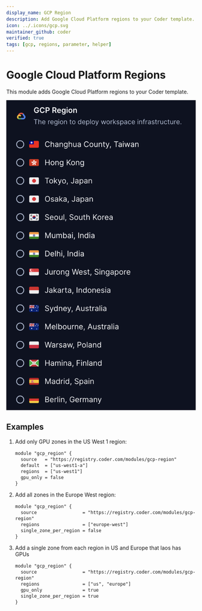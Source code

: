 ```yaml
---
display_name: GCP Region
description: Add Google Cloud Platform regions to your Coder template.
icon: ../.icons/gcp.svg
maintainer_github: coder
verified: true
tags: [gcp, regions, parameter, helper]
---
```

# Google Cloud Platform Regions

This module adds Google Cloud Platform regions to your Coder template.

![GCP Regions](../.images/gcp-regions.png)

## Examples

1. Add only GPU zones in the US West 1 region:

    ```hcl
    module "gcp_region" {
      source   = "https://registry.coder.com/modules/gcp-region"
      default  = ["us-west1-a"]
      regions  = ["us-west1"]
      gpu_only = false
    }
    ```

2. Add all zones in the Europe West region:

    ```hcl
    module "gcp_region" {
      source                 = "https://registry.coder.com/modules/gcp-region"
      regions                = ["europe-west"]
      single_zone_per_region = false
    }
    ```

3. Add a single zone from each region in US and Europe that laos has GPUs

    ```hcl
    module "gcp_region" {
      source                 = "https://registry.coder.com/modules/gcp-region"
      regions                = ["us", "europe"]
      gpu_only               = true
      single_zone_per_region = true
    }
    ```
